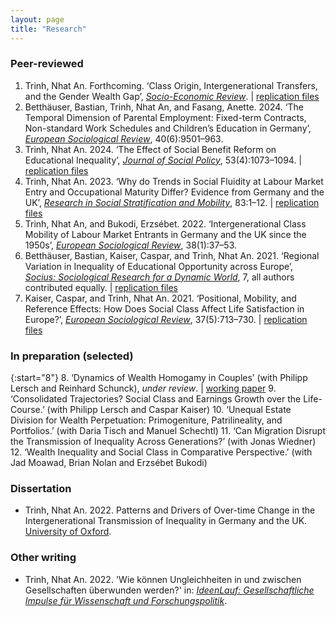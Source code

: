 ```yaml
---
layout: page
title: "Research"
---
```


### Peer-reviewed
1. Trinh, Nhat An. Forthcoming. ‘Class Origin, Intergenerational Transfers, and the Gender Wealth Gap’, [*Socio-Economic Review*](https://doi.org/10.1093/ser/mwae054). &#124; [replication files](https://osf.io/3enux/)
2. Betthäuser, Bastian, Trinh, Nhat An, and Fasang, Anette. 2024. ‘The Temporal Dimension of Parental Employment: Fixed-term Contracts, Non-standard Work Schedules and Children’s Education in Germany’, [*European Sociological Review*](https://doi.org/10.1093/esr/jcad073), 40(6):9501–963.
3. Trinh, Nhat An. 2024. ‘The Effect of Social Benefit Reform on Educational Inequality’, [*Journal of Social Policy*](https://doi.org/10.1017/S0047279422000848), 53(4):1073–1094. &#124; [replication files](https://osf.io/3cdqv/)
4. Trinh, Nhat An. 2023. ‘Why do Trends in Social Fluidity at Labour Market Entry and Occupational Maturity Differ? Evidence from Germany and the UK’, [*Research in Social Stratification and Mobility*](https://www.sciencedirect.com/science/article/abs/pii/S0276562422000737), 83:1–12. &#124; [replication files](https://osf.io/vb5fd/)
5. Trinh, Nhat An, and Bukodi, Erzsébet. 2022. ‘Intergenerational Class Mobility of Labour Market Entrants in Germany and the UK since the 1950s’, [*European Sociological Review*](https://doi.org/10.1093/esr/jcab028), 38(1):37–53.
6. Betthäuser, Bastian, Kaiser, Caspar, and Trinh, Nhat An. 2021. ‘Regional Variation in Inequality of Educational Opportunity across Europe’, [*Socius: Sociological Research for a Dynamic World*](https://doi.org/10.1177/23780231211019890), 7, all authors contributed equally.  &#124; [replication files](https://osf.io/bca95/)
7. Kaiser, Caspar, and Trinh, Nhat An. 2021. ‘Positional, Mobility, and Reference Effects: How Does Social Class Affect Life Satisfaction in Europe?’, [*European Sociological Review*](https://doi.org/10.1093/esr/jcaa067), 37(5):713–730. &#124; [replication files](https://osf.io/4wx26/)

### In preparation (selected)

{:start="8"}
8. ‘Dynamics of Wealth Homogamy in Couples’ (with Philipp Lersch and Reinhard Schunck), *under review*. &#124; [working paper](https://osf.io/preprints/socarxiv/yrjpf/)
9. ‘Consolidated Trajectories? Social Class and Earnings Growth over the Life-Course.’ (with Philipp Lersch and Caspar Kaiser)
10. ‘Unequal Estate Division for Wealth Perpetuation: Primogeniture, Patrilineality, and Portfolios.’ (with Daria Tisch and Manuel Schechtl)
11. ‘Can Migration Disrupt the Transmission of Inequality Across Generations?’ (with Jonas Wiedner)
12. ‘Wealth Inequality and Social Class in Comparative Perspective.’ (with Jad Moawad, Brian Nolan and Erzsébet Bukodi)

### Dissertation

- Trinh, Nhat An. 2022. Patterns and Drivers of Over-time Change in the Intergenerational Transmission of Inequality in Germany and the UK. [University of Oxford](https://ora.ox.ac.uk/objects/uuid:cbfb603b-ce55-49e2-87b6-011e7e39bd3f).

### Other writing

- Trinh, Nhat An. 2022. 'Wie können Ungleichheiten in und zwischen Gesellschaften überwunden werden?' in: *[IdeenLauf: Gesellschaftliche Impulse für Wissenschaft und Forschungspolitik](https://www.wissenschaftsjahr.de/2022/fileadmin/user_upload/1__Ideenlauf/IdeenLauf_Ergebnis.pdf)*.

